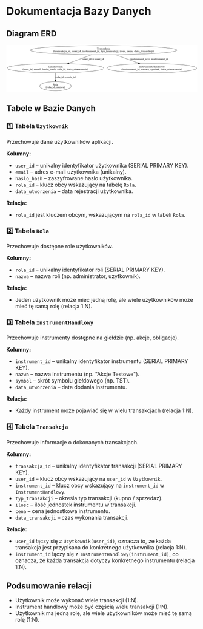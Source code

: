 # Dokumentacja Bazy Danych

## Diagram ERD
![Diagram ERD](./diagram_erd.png)

## Tabele w Bazie Danych

### 1️⃣ Tabela `Uzytkownik`
Przechowuje dane użytkowników aplikacji.

**Kolumny:**
- `user_id` – unikalny identyfikator użytkownika (SERIAL PRIMARY KEY).
- `email` – adres e-mail użytkownika (unikalny).
- `haslo_hash` – zaszyfrowane hasło użytkownika.
- `rola_id` – klucz obcy wskazujący na tabelę `Rola`.
- `data_utworzenia` – data rejestracji użytkownika.

**Relacja:**
- `rola_id` jest kluczem obcym, wskazującym na `rola_id` w tabeli `Rola`.

### 2️⃣ Tabela `Rola`
Przechowuje dostępne role użytkowników.

**Kolumny:**
- `rola_id` – unikalny identyfikator roli (SERIAL PRIMARY KEY).
- `nazwa` – nazwa roli (np. administrator, uzytkownik).

**Relacja:**
- Jeden użytkownik może mieć jedną rolę, ale wiele użytkowników może mieć tę samą rolę (relacja 1:N).

### 3️⃣ Tabela `InstrumentHandlowy`
Przechowuje instrumenty dostępne na giełdzie (np. akcje, obligacje).

**Kolumny:**
- `instrument_id` – unikalny identyfikator instrumentu (SERIAL PRIMARY KEY).
- `nazwa` – nazwa instrumentu (np. "Akcje Testowe").
- `symbol` – skrót symbolu giełdowego (np. TST).
- `data_utworzenia` – data dodania instrumentu.

**Relacja:**
- Każdy instrument może pojawiać się w wielu transakcjach (relacja 1:N).

### 4️⃣ Tabela `Transakcja`
Przechowuje informacje o dokonanych transakcjach.

**Kolumny:**
- `transakcja_id` – unikalny identyfikator transakcji (SERIAL PRIMARY KEY).
- `user_id` – klucz obcy wskazujący na `user_id` w `Uzytkownik`.
- `instrument_id` – klucz obcy wskazujący na `instrument_id` w `InstrumentHandlowy`.
- `typ_transakcji` – określa typ transakcji (kupno / sprzedaz).
- `ilosc` – ilość jednostek instrumentu w transakcji.
- `cena` – cena jednostkowa instrumentu.
- `data_transakcji` – czas wykonania transakcji.

**Relacje:**
- `user_id` łączy się z `Uzytkownik(user_id)`, oznacza to, że każda transakcja jest przypisana do konkretnego użytkownika (relacja 1:N).
- `instrument_id` łączy się z `InstrumentHandlowy(instrument_id)`, co oznacza, że każda transakcja dotyczy konkretnego instrumentu (relacja 1:N).

## Podsumowanie relacji
- Użytkownik może wykonać wiele transakcji (1:N).
- Instrument handlowy może być częścią wielu transakcji (1:N).
- Użytkownik ma jedną rolę, ale wiele użytkowników może mieć tę samą rolę (1:N).